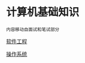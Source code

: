 # 计算机基础知识

``内容移动自面试和笔试部分``

[软件工程](https://github.com/shencang/note/blob/master/%E8%AE%A1%E7%AE%97%E6%9C%BA%E5%9F%BA%E7%A1%80%E7%9F%A5%E8%AF%86(Basic%20knowledge%20of%20computer)/SoftwareEngineering.md)

[操作系统](https://github.com/shencang/note/blob/master/%E8%AE%A1%E7%AE%97%E6%9C%BA%E5%9F%BA%E7%A1%80%E7%9F%A5%E8%AF%86(Basic%20knowledge%20of%20computer)/OS.md)
